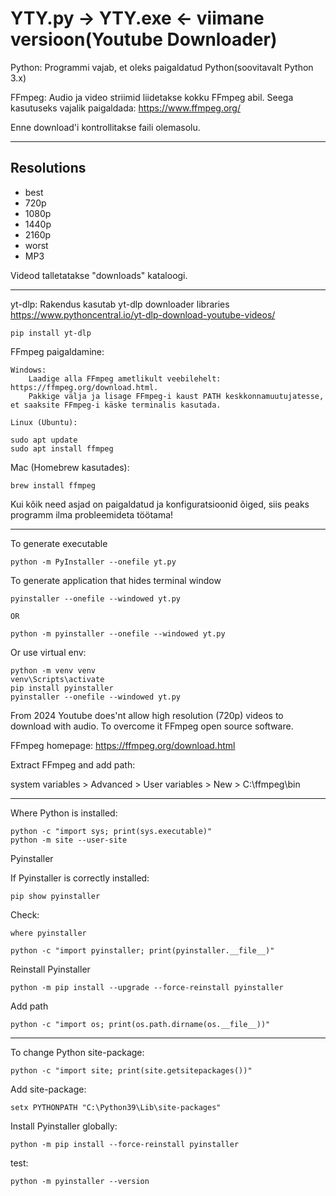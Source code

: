 ﻿# YTY.py -> YTY.exe <- viimane versioon(Youtube Downloader)

Python: Programmi vajab, et oleks paigaldatud Python(soovitavalt Python 3.x)

FFmpeg: Audio ja video striimid liidetakse kokku FFmpeg abil. 
Seega kasutuseks vajalik paigaldada: https://www.ffmpeg.org/


Enne download'i kontrollitakse faili olemasolu.

---

## Resolutions

* best
* 720p
* 1080p
* 1440p
* 2160p
* worst
* MP3

Videod talletatakse "downloads" kataloogi.  

----
yt-dlp: Rakendus kasutab yt-dlp downloader libraries https://www.pythoncentral.io/yt-dlp-download-youtube-videos/

```
pip install yt-dlp
```

FFmpeg paigaldamine:

    Windows:
        Laadige alla FFmpeg ametlikult veebilehelt: https://ffmpeg.org/download.html.
        Pakkige välja ja lisage FFmpeg-i kaust PATH keskkonnamuutujatesse, et saaksite FFmpeg-i käske terminalis kasutada.

    Linux (Ubuntu):

```
sudo apt update
sudo apt install ffmpeg
```

Mac (Homebrew kasutades):

```
brew install ffmpeg
```
Kui kõik need asjad on paigaldatud ja konfiguratsioonid õiged, siis peaks programm ilma probleemideta töötama!



----

To generate executable

```
python -m PyInstaller --onefile yt.py
```

To generate application that hides terminal window

```
pyinstaller --onefile --windowed yt.py

OR

python -m pyinstaller --onefile --windowed yt.py
```

Or use virtual env:
```
python -m venv venv
venv\Scripts\activate
pip install pyinstaller
pyinstaller --onefile --windowed yt.py
```

From 2024 Youtube does'nt allow high resolution (720p) videos to download with audio.
To overcome it FFmpeg open source software.

FFmpeg homepage: https://ffmpeg.org/download.html

Extract FFmpeg and add path:

system variables > Advanced > User variables > New > C:\ffmpeg\bin


---

Where Python is installed:

```
python -c "import sys; print(sys.executable)"
python -m site --user-site
```

Pyinstaller

If Pyinstaller is correctly installed:

```
pip show pyinstaller
```

Check:

```
where pyinstaller
```

```
python -c "import pyinstaller; print(pyinstaller.__file__)"
```

Reinstall Pyinstaller
```
python -m pip install --upgrade --force-reinstall pyinstaller
```

Add path
```
python -c "import os; print(os.path.dirname(os.__file__))"
```

-------

To change Python site-package:

```
python -c "import site; print(site.getsitepackages())"
```

Add site-package:

```
setx PYTHONPATH "C:\Python39\Lib\site-packages"
```

Install Pyinstaller globally:

```
python -m pip install --force-reinstall pyinstaller
```

test:

```
python -m pyinstaller --version
```
